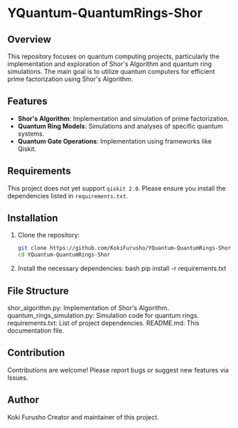# YQuantum-QuantumRings-Shor

## Overview
This repository focuses on quantum computing projects, particularly the implementation and exploration of Shor's Algorithm and quantum ring simulations. The main goal is to utilize quantum computers for efficient prime factorization using Shor's Algorithm.

## Features
- **Shor's Algorithm**: Implementation and simulation of prime factorization.
- **Quantum Ring Models**: Simulations and analyses of specific quantum systems.
- **Quantum Gate Operations**: Implementation using frameworks like Qiskit.

## Requirements
This project does not yet support `qiskit 2.0`. Please ensure you install the dependencies listed in `requirements.txt`.

## Installation
1. Clone the repository:
   ```bash
   git clone https://github.com/KokiFurusho/YQuantum-QuantumRings-Shor.git
   cd YQuantum-QuantumRings-Shor
2. Install the necessary dependencies:
bash
pip install -r requirements.txt

## File Structure
shor_algorithm.py: Implementation of Shor's Algorithm.
quantum_rings_simulation.py: Simulation code for quantum rings.
requirements.txt: List of project dependencies.
README.md: This documentation file.

## Contribution
Contributions are welcome! Please report bugs or suggest new features via Issues.

## Author
Koki Furusho
Creator and maintainer of this project.

